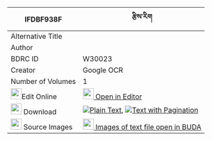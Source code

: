 |IFDBF938F|རྩིས་རིག 
| --- | --- 
|Alternative Title |
|Author | 
|BDRC ID | W30023
|Creator | Google OCR
|Number of Volumes| 1
|<img width="25" src="https://img.icons8.com/color/25/000000/edit-property.png">Edit Online| [<img width="25" src="https://avatars.githubusercontent.com/u/45091458?s=200&v=4"> Open in Editor](http://editor.openpecha.org/IFDBF938F)
|<img width="25" src="https://img.icons8.com/fluent/48/000000/download-2.png"/>  Download | [![](https://img.icons8.com/color/20/000000/txt.png)Plain Text](https://github.com/Openpecha/IFDBF938F/releases/download/v1/tsirik_plain_IFDBF938F.zip), [![](https://img.icons8.com/color/20/000000/txt.png)Text with Pagination](https://github.com/Openpecha/IFDBF938F/releases/download/v1/tsirik_pages_IFDBF938F.zip)
|<img width="25" src="https://img.icons8.com/plasticine/100/000000/pictures-folder.png"/>  Source Images | [<img width="25" src="https://library.bdrc.io/icons/BUDA-small.svg"> Images of text file open in BUDA](https://library.bdrc.io/show/bdr:W30023)